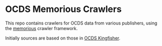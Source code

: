 # OCDS Memorious Crawlers

This repo contains crawlers for OCDS data from various publishers, using the [memorious](https://github.com/alephdata/memorious) crawler framework. 

Initially sources are based on those in [OCDS Kingfisher](https://github.com/open-contracting/kingfisher).